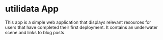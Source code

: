 # utilidata App

This app is a simple web application that displays relevant resources for users that have completed their first deployment. It contains an underwater scene and links to blog posts
